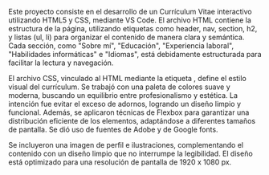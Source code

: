 Este proyecto consiste en el desarrollo de un Currículum Vitae interactivo utilizando HTML5 y CSS, mediante VS Code. El archivo HTML contiene la estructura de la página, utilizando etiquetas como header, nav, section, h2, y listas (ul, li) para organizar el contenido de manera clara y semántica. Cada sección, como "Sobre mí", "Educación", "Experiencia laboral", "Habilidades informáticas" e "Idiomas", está debidamente estructurada para facilitar la lectura y navegación.

El archivo CSS, vinculado al HTML mediante la etiqueta <link>, define el estilo visual del currículum. Se trabajó con una paleta de colores suave y moderna, buscando un equilibrio entre profesionalismo y estética. La intención fue evitar el exceso de adornos, logrando un diseño limpio y funcional. Además, se aplicaron técnicas de Flexbox para garantizar una distribución eficiente de los elementos, adaptándose a diferentes tamaños de pantalla. Se dió uso de fuentes de Adobe y de Google fonts.

Se incluyeron una imagen de perfil e ilustraciones, complementando el contenido con un diseño limpio que no interrumpe la legibilidad. El diseño está optimizado para una resolución de pantalla de 1920 x 1080 px.

